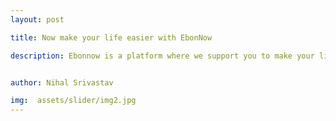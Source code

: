 ```yaml
---
layout: post

title: Now make your life easier with EbonNow

description: Ebonnow is a platform where we support you to make your life easier by simply outsourcing your daily works loads.Ebonnow provide home-like environment to our customer,we offers everything under one roof


author: Nihal Srivastav

img:  assets/slider/img2.jpg
---
```


